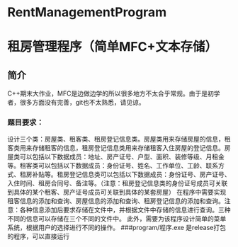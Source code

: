 # RentManagementProgram
# 租房管理程序（简单MFC+文本存储）
## 简介
 C++期末大作业，MFC是边做边学的所以很多地方不太合乎常规。由于是初学者，很多方面没有完善，git也不太熟悉，请见谅。
### 题目要求：
  设计三个类：房屋类、租客类、租房登记信息类。房屋类用来存储房屋的信息，租客类用来存储租客的信息，租房登记信息类用来存储租客入住房屋的登记信息。房屋类可以包括以下数据成员：地址、房产证号、户型、面积、装修等级、月租金等。租客类可以包括以下数据成员：身份证号、姓名、工作单位、工龄、联系方式、租房补贴等。租房登记信息类可以包括以下数据成员：身份证号、房产证号、入住时间、租房合同号、备注等。（注意：租房登记信息类的身份证号成员可关联到具体的某个租客、房产证号成员可关联到具体的某套房屋）
    在程序中需要实现租客信息的添加和查询、房屋信息的添加和查询、租房登记信息的添加和查询。注意：各种信息添加后要求存储在文件中，并根据文件中存储的信息进行查询。三种不同的信息可以存储在三个不同的文件中。
此外，需要为该程序设计简单的菜单系统，根据用户的选择进行不同的操作。
###program/程序.exe 是release打包的程序，可以直接运行
